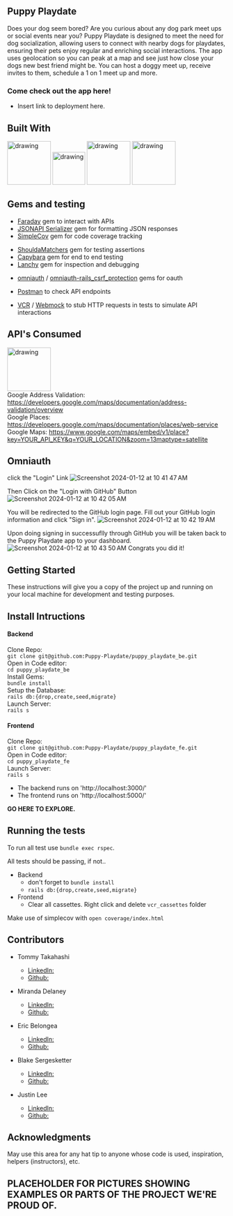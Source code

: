 ## Puppy Playdate 

Does your dog seem bored? Are you curious about any dog park meet ups or social events near you? Puppy Playdate is designed to meet the need for dog socialization, allowing users to connect with nearby dogs for playdates, ensuring their pets enjoy regular and enriching social interactions. The app uses geolocation so you can peak at a map and see just how close your dogs new best friend might be. You can host a doggy meet up, receive invites to them, schedule a 1 on 1 meet up and more.

### Come check out the app here!
* Insert link to deployment here.

## Built With
<img src="https://logowik.com/content/uploads/images/heroku8748.jpg" alt="drawing" width="100"/>
<img src="https://mikewilliamson.files.wordpress.com/2010/05/rails_on_ruby.jpg" alt="drawing" width="75"/>
<img src="https://codekitapp.com/images/help/free-bootstrap-icon@2x.png" alt="drawing" width="100"/>
<!-- <img src="https://logowik.com/content/uploads/images/circleci8026.jpg" alt="drawing" width="100"/> -->
<img src="https://www.loginradius.com/blog/static/a9dad0fc4bf1af95243aa5e2d017bc22/a8669/google_cover.jpg" alt="drawing" width="100"/>

## Gems and testing 
- [Faraday](https://github.com/lostisland/faraday) gem to interact with APIs
- [JSONAPI Serializer](https://github.com/jsonapi-serializer/jsonapi-serializer) gem for formatting JSON responses
- [SimpleCov](https://github.com/simplecov-ruby/simplecov) gem for code coverage tracking
<!-- - [Sidekiq](https://sidekiq.org/) gem for background workers -->
- [ShouldaMatchers](https://github.com/thoughtbot/shoulda-matchers) gem for testing assertions
- [Capybara](https://github.com/morris-lab/Capybara) gem for end to end testing 
- [Lanchy](https://github.com/copiousfreetime/launchy) gem for inspection and debugging
<!-- - [jsbundling-rails](https://github.com/rails/jsbundling-rails) / [cssbundling-rails](https://github.com/rails/cssbundling-rails) gems for styling  -->
- [omniauth](https://github.com/omniauth/omniauth) / [omniauth-rails_csrf_protection](https://github.com/cookpad/omniauth-rails_csrf_protection) gems for oauth

- [Postman](https://www.postman.com/) to check API endpoints
- [VCR](https://github.com/vcr/vcr) / [Webmock](https://github.com/bblimke/webmock) to stub HTTP requests in tests to simulate API interactions

## API's Consumed

<img src="https://www.loginradius.com/blog/static/a9dad0fc4bf1af95243aa5e2d017bc22/a8669/google_cover.jpg" alt="drawing" width="100"/> <br>
Google Address Validation: https://developers.google.com/maps/documentation/address-validation/overview <br>
Google Places: https://developers.google.com/maps/documentation/places/web-service <br>
Google Maps:  https://www.google.com/maps/embed/v1/place?key=YOUR_API_KEY&q=YOUR_LOCATION&zoom=13maptype=satellite <br>

## Omniauth

click the "Login" Link
![Screenshot 2024-01-12 at 10 41 47 AM](https://gist.github.com/assets/140270202/45bd0517-22ff-44f4-9338-d5a8a4a69b52)

Then Click on the "Login with GitHub" Button
![Screenshot 2024-01-12 at 10 42 05 AM](https://gist.github.com/assets/140270202/2f80b67e-020e-4bf8-bc74-3f5397652bc6)

You will be redirected to the GitHub login page. Fill out your GitHub login information and click "Sign in".
![Screenshot 2024-01-12 at 10 42 19 AM](https://gist.github.com/assets/140270202/734acd4e-e805-4657-9f7e-67aca2d7b1bd)

Upon doing signing in successuflly through GitHub you will be taken back to the Puppy Playdate app to your dashboard.
![Screenshot 2024-01-12 at 10 43 50 AM](https://gist.github.com/assets/140270202/26e56e01-2697-4bca-9d98-9920a3896bb4)
Congrats you did it!



## Getting Started
These instructions will give you a copy of the project up and running on your local machine for development and testing purposes. 


## Install Intructions

#### Backend

Clone Repo:  
```git clone git@github.com:Puppy-Playdate/puppy_playdate_be.git```  
Open in Code editor: <br>
```cd puppy_playdate_be```  
Install Gems: <br>
```bundle install```  
Setup the Database: <br>
```rails db:{drop,create,seed,migrate}```<br>
Launch Server:<br>
```rails s```  

#### Frontend
Clone Repo:  <br>
```git clone git@github.com:Puppy-Playdate/puppy_playdate_fe.git```  <br>
Open in Code editor: <br>
```cd puppy_playdate_fe```<br>
Launch Server: <br>
```rails s```

* The backend runs on 'http://localhost:3000/'
* The frontend runs on 'http://localhost:5000/'

**GO HERE TO EXPLORE.**


## Running the tests

To run all test use ```bundle exec rspec```. 

All tests should be passing, if not..
-   Backend
    - don't forget to `bundle install`
    - `rails db:{drop,create,seed,migrate}`
- Frontend
    - Clear all cassettes. Right click and delete `vcr_cassettes` folder

Make use of simplecov with `open coverage/index.html`


## Contributors

* Tommy Takahashi 
    * [LinkedIn:](https://www.linkedin.com/in/tommy-takahashi/)
    * [Github:](https://github.com/ttakahashi1591)

* Miranda Delaney 
    * [LinkedIn:](https://www.linkedin.com/in/mld52/)
    * [Github:](https://github.com/delaneymiranda1)

* Eric Belongea 
    * [LinkedIn:](https://www.linkedin.com/in/eric-belongea/)
    * [Github:](https://github.com/EricBelongea)

* Blake Sergesketter
    * [LinkedIn:](https://www.linkedin.com/in/b-sergesketter/)
    * [Github:](https://github.com/bserge13)

* Justin Lee
    * [LinkedIn:](https://www.linkedin.com/in/justin-lee-438035294/)
    * [Github:](https://github.com/JustinSteel)


## Acknowledgments
May use this area for any hat tip to anyone whose code is used, inspiration, helpers (instructors), etc.


## PLACEHOLDER FOR PICTURES SHOWING EXAMPLES OR PARTS OF THE PROJECT WE'RE PROUD OF.